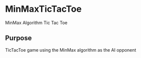 # MinMaxTicTacToe
MinMax Algorithm Tic Tac Toe
## Purpose
TicTacToe game using the MinMax algorithm as the AI opponent
